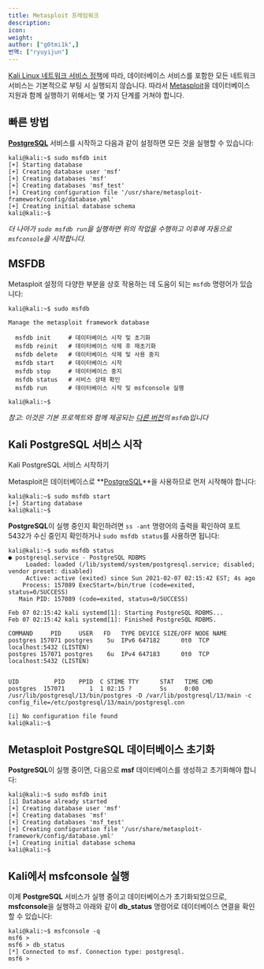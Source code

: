 ```yaml
---
title: Metasploit 프레임워크
description:
icon:
weight:
author: ["g0tmi1k",]
번역: ["ryuyijun"]
---
```


[Kali Linux 네트워크 서비스 정책](/policy/kali-linux-network-service-policy/)에 따라, 데이터베이스 서비스를 포함한 모든 네트워크 서비스는 기본적으로 부팅 시 실행되지 않습니다. 따라서 [Metasploit](https://www.metasploit.com/)을 데이터베이스 지원과 함께 실행하기 위해서는 몇 가지 단계를 거쳐야 합니다.

## 빠른 방법

**[PostgreSQL](https://www.postgresql.org/)** 서비스를 시작하고 다음과 같이 설정하면 모든 것을 실행할 수 있습니다:

```console
kali@kali:~$ sudo msfdb init
[+] Starting database
[+] Creating database user 'msf'
[+] Creating databases 'msf'
[+] Creating databases 'msf_test'
[+] Creating configuration file '/usr/share/metasploit-framework/config/database.yml'
[+] Creating initial database schema
kali@kali:~$
```

_더 나아가 `sudo msfdb run`을 실행하면 위의 작업을 수행하고 이후에 자동으로 `msfconsole`을 시작합니다._

## MSFDB

Metasploit 설정의 다양한 부분을 상호 작용하는 데 도움이 되는 `msfdb` 명령어가 있습니다:

```console
kali@kali:~$ sudo msfdb

Manage the metasploit framework database

  msfdb init     # 데이터베이스 시작 및 초기화
  msfdb reinit   # 데이터베이스 삭제 후 재초기화
  msfdb delete   # 데이터베이스 삭제 및 사용 중지
  msfdb start    # 데이터베이스 시작
  msfdb stop     # 데이터베이스 중지
  msfdb status   # 서비스 상태 확인
  msfdb run      # 데이터베이스 시작 및 msfconsole 실행

kali@kali:~$
```

_참고: 이것은 기본 프로젝트와 함께 제공되는 [다른 버전](https://github.com/rapid7/metasploit-framework/issues/11369)의 `msfdb`입니다_

## Kali PostgreSQL 서비스 시작
Kali PostgreSQL 서비스 시작하기

Metasploit은 데이터베이스로 **[PostgreSQL](https://www.postgresql.org/)**을 사용하므로 먼저 시작해야 합니다:

```console
kali@kali:~$ sudo msfdb start
[+] Starting database
kali@kali:~$
```

**PostgreSQL**이 실행 중인지 확인하려면 `ss -ant` 명령어의 출력을 확인하여 포트 5432가 수신 중인지 확인하거나 `sudo msfdb status`를 사용하면 됩니다:

```plaintext
kali@kali:~$ sudo msfdb status
● postgresql.service - PostgreSQL RDBMS
     Loaded: loaded (/lib/systemd/system/postgresql.service; disabled; vendor preset: disabled)
     Active: active (exited) since Sun 2021-02-07 02:15:42 EST; 4s ago
    Process: 157089 ExecStart=/bin/true (code=exited, status=0/SUCCESS)
   Main PID: 157089 (code=exited, status=0/SUCCESS)

Feb 07 02:15:42 kali systemd[1]: Starting PostgreSQL RDBMS...
Feb 07 02:15:42 kali systemd[1]: Finished PostgreSQL RDBMS.

COMMAND     PID     USER   FD   TYPE DEVICE SIZE/OFF NODE NAME
postgres 157071 postgres    5u  IPv6 647182      0t0  TCP localhost:5432 (LISTEN)
postgres 157071 postgres    6u  IPv4 647183      0t0  TCP localhost:5432 (LISTEN)


UID          PID    PPID  C STIME TTY      STAT   TIME CMD
postgres  157071       1  1 02:15 ?        Ss     0:00 /usr/lib/postgresql/13/bin/postgres -D /var/lib/postgresql/13/main -c config_file=/etc/postgresql/13/main/postgresql.con

[i] No configuration file found
kali@kali:~$
```

## Metasploit PostgreSQL 데이터베이스 초기화

**PostgreSQL**이 실행 중이면, 다음으로 **msf** 데이터베이스를 생성하고 초기화해야 합니다:

```console
kali@kali:~$ sudo msfdb init
[i] Database already started
[+] Creating database user 'msf'
[+] Creating databases 'msf'
[+] Creating databases 'msf_test'
[+] Creating configuration file '/usr/share/metasploit-framework/config/database.yml'
[+] Creating initial database schema
kali@kali:~$
```

## Kali에서 msfconsole 실행

이제 **PostgreSQL** 서비스가 실행 중이고 데이터베이스가 초기화되었으므로, **msfconsole**을 실행하고 아래와 같이 **db_status** 명령어로 데이터베이스 연결을 확인할 수 있습니다:

```console
kali@kali:~$ msfconsole -q
msf6 >
msf6 > db_status
[*] Connected to msf. Connection type: postgresql.
msf6 >
```